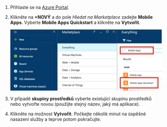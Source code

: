 1. Přihlaste se na [Azure Portal].

2. Klikněte na **+NOVÝ** a do pole _Hledat na Marketplace_ zadejte **Mobile Apps**. Vyberte **Mobile Apps Quickstart** a klikněte na **Vytvořit**.

    ![Azure Portal se zvýrazněnou možností Mobile Apps Quickstart](./media/app-service-mobile-dotnet-backend-create-new-service/search-mobile-apps-quickstart.png)


3. V případě **skupiny prostředků** vyberte existující skupinu prostředků nebo vytvořte novou (použijte stejný název, jaký má aplikace). 
 
4. Klikněte na možnost **Vytvořit**. Počkejte několik minut na úspěšné nasazení služby a teprve potom pokračujte.

<!-- URLs. -->
[Azure Portal]: https://portal.azure.com/



<!---HONumber=Aug16_HO4-->


